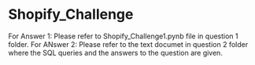 # Shopify_Challenge
For Answer 1: Please refer to Shopify_Challenge1.pynb file in question 1 folder.
For ANswer 2: Please refer to the text documet in question 2 folder where the SQL queries and the answers to the question are given.
